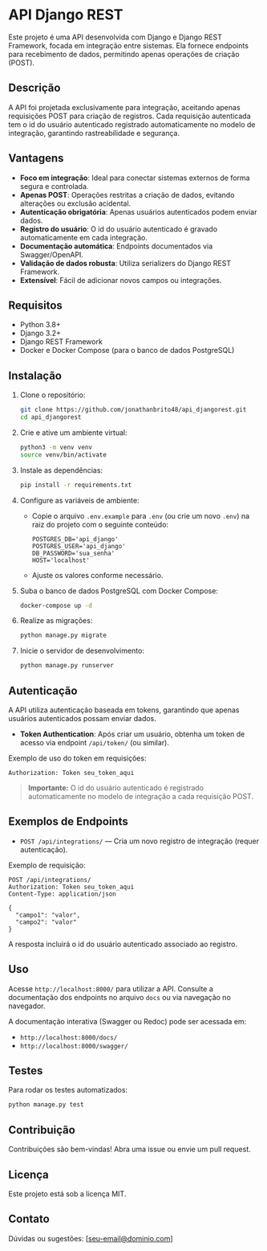 # API Django REST

Este projeto é uma API desenvolvida com Django e Django REST Framework, focada em integração entre sistemas. Ela fornece endpoints para recebimento de dados, permitindo apenas operações de criação (POST).

## Descrição

A API foi projetada exclusivamente para integração, aceitando apenas requisições POST para criação de registros. Cada requisição autenticada tem o id do usuário autenticado registrado automaticamente no modelo de integração, garantindo rastreabilidade e segurança.

## Vantagens

- **Foco em integração**: Ideal para conectar sistemas externos de forma segura e controlada.
- **Apenas POST**: Operações restritas a criação de dados, evitando alterações ou exclusão acidental.
- **Autenticação obrigatória**: Apenas usuários autenticados podem enviar dados.
- **Registro do usuário**: O id do usuário autenticado é gravado automaticamente em cada integração.
- **Documentação automática**: Endpoints documentados via Swagger/OpenAPI.
- **Validação de dados robusta**: Utiliza serializers do Django REST Framework.
- **Extensível**: Fácil de adicionar novos campos ou integrações.

## Requisitos

- Python 3.8+
- Django 3.2+
- Django REST Framework
- Docker e Docker Compose (para o banco de dados PostgreSQL)

## Instalação

1. Clone o repositório:
   ```bash
   git clone https://github.com/jonathanbrito48/api_djangorest.git
   cd api_djangorest
   ```

2. Crie e ative um ambiente virtual:
   ```bash
   python3 -m venv venv
   source venv/bin/activate
   ```

3. Instale as dependências:
   ```bash
   pip install -r requirements.txt
   ```

4. Configure as variáveis de ambiente:
   - Copie o arquivo `.env.example` para `.env` (ou crie um novo `.env`) na raiz do projeto com o seguinte conteúdo:
     ```env
     POSTGRES_DB='api_django'
     POSTGRES_USER='api_django'
     DB_PASSWORD='sua_senha'
     HOST='localhost'
     ```
   - Ajuste os valores conforme necessário.

5. Suba o banco de dados PostgreSQL com Docker Compose:
   ```bash
   docker-compose up -d
   ```

6. Realize as migrações:
   ```bash
   python manage.py migrate
   ```

7. Inicie o servidor de desenvolvimento:
   ```bash
   python manage.py runserver
   ```

## Autenticação

A API utiliza autenticação baseada em tokens, garantindo que apenas usuários autenticados possam enviar dados.

- **Token Authentication**: Após criar um usuário, obtenha um token de acesso via endpoint `/api/token/` (ou similar).

Exemplo de uso do token em requisições:
```http
Authorization: Token seu_token_aqui
```

> **Importante:** O id do usuário autenticado é registrado automaticamente no modelo de integração a cada requisição POST.

## Exemplos de Endpoints

- `POST /api/integrations/` — Cria um novo registro de integração (requer autenticação).

Exemplo de requisição:
```http
POST /api/integrations/
Authorization: Token seu_token_aqui
Content-Type: application/json

{
  "campo1": "valor",
  "campo2": "valor"
}
```
A resposta incluirá o id do usuário autenticado associado ao registro.

## Uso

Acesse `http://localhost:8000/` para utilizar a API. Consulte a documentação dos endpoints no arquivo `docs` ou via navegação no navegador.

A documentação interativa (Swagger ou Redoc) pode ser acessada em:
- `http://localhost:8000/docs/`
- `http://localhost:8000/swagger/`

## Testes

Para rodar os testes automatizados:
```bash
python manage.py test
```

## Contribuição

Contribuições são bem-vindas! Abra uma issue ou envie um pull request.

## Licença

Este projeto está sob a licença MIT.

## Contato

Dúvidas ou sugestões: [seu-email@dominio.com]